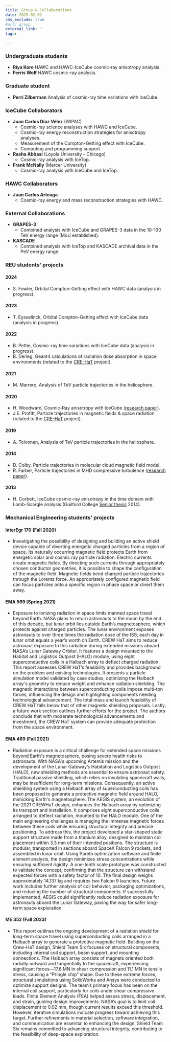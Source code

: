 ```yaml
---
title: Group & Collaborations
date: 2025-02-02
cms_exclude: true
#url: group
external_link: ''
tags:

---
```


### Undergraduate students
- **Riya Kore** HAWC and HAWC-IceCube cosmic-ray anisotropy analysis.
- **Ferris Wolf** HAWC cosmic-ray analysis.

### Graduate student
- **Perri Zilberman** Analysis of cosmic-ray time variations with IceCube.

### IceCube Collaborators
- **Juan Carlos Díaz Vélez** (WIPAC)
  - Cosmic-ray science analyses with HAWC and IceCube.
  - Cosmic-ray energy reconstruction strategies for anisotropy analyses.
  - Measurement of the Compton-Getting effect with IceCube.
  - Computing and programming support
- **Rasha Abbasi** (Loyola University - Chicago)
  - Cosmic-ray analysis with IceTop.
- **Frank McNally** (Mercer University)
  - Cosmic-ray analysis with IceCube and IceTop.
 
### HAWC Collaborators
- **Juan Carlos Arteaga**
  - Cosmic-ray energy and mass reconstruction strategies with HAWC.
 
### External Collaborations
- **GRAPES-3**
  - Combined analysis with IceCube and GRAPES-3 data in the 10-100 TeV energy range (MoU established).
- **KASCADE**
  - Combined analysis with IceTop and KASCADE archival data in the PeV energy range.

### REU students' projects
#### 2024
  - S. Fowler, Orbital Compton-Getting effect with HAWC data (analysis in progress).
#### 2023
  - T. Eysselinck, Orbital Compton-Getting effect with IceCube data (analysis in progress).
#### 2022
  - B. Pettie, Cosmic-ray time variations with IceCube data (analysis in progress).
  - B. Derieg, Geant4 calculations of radiation dose absorption in space environments (related to the [CRE-HaT](https://paolodesiati.github.io/project/crewhat/) project).
#### 2021
  - M. Marrero, Analysis of TeV particle trajectories in the heliosphere.
#### 2020
  - H. Woodward, Cosmic-Ray anisotropy with IceCube ([research paper](https://arxiv.org/abs/2412.05046)).
  - J.E. Profitt, Particle trajectories in magnetic fields & space radiation (related to the [CRE-HaT](https://paolodesiati.github.io/project/crewhat/) project).
#### 2019
  - A. Toivonen, Analysis of TeV particle trajectories in the heliosphere.
#### 2014
  - D. Colby, Particle trajectories in molecular cloud magnetic field model.
  - R. Farber, Particle trajectories in MHD compressive turbulence ([research paper](https://doi.org/10.3847/0004-637X/830/1/19)).
#### 2013
  - H. Corbett, IceCube cosmic-ray anisotropy in the time domain with Lomb-Scargle analysis (Guilford College [Senior thesis](corbett/Corbett_draft_APR9b.pdf) 2014).

### Mechanical Engineering students' projects

#### InterEgr 170 (Fall 2020)
  - Investigating the possibility of designing and building an active shield device capable of diverting energetic charged particles from a region of space. Its naturally occurring magnetic field protects Earth from energetic solar and cosmic ray particle radiation. Electric currents create magnetic fields. By directing such currents through appropriately chosen conductor geometries, it is possible to shape the configuration of the magnetic field. Magnetic fields bend charged particle trajectories through the Lorentz force. An appropriately configured magnetic field can focus particles onto a specific region in phase space or divert them away.

#### EMA 569 (Spring 2021)
  - Exposure to ionizing radiation in space limits manned space travel beyond Earth. NASA plans to return astronauts to the moon by the end of this decade, but lunar orbit lies outside Earth’s magnetosphere, which protects against charged particles. The lunar environment exposes astronauts to over three times the radiation dose of the ISS; each day in lunar orbit equals a year’s worth on Earth. CREW HaT aims to reduce astronaut exposure to this radiation during extended missions aboard NASA’s Lunar Gateway Orbiter. It features a design mounted to the Habitat and Logistics Outpost (HALO) module, using eight superconductive coils in a Halbach array to deflect charged radiation. This report assesses CREW HaT’s feasibility and provides background on the problem and existing technologies. It presents a particle simulation model validated by case studies, optimizing the Halbach array's geometry to reduce weight and enhance radiation shielding. The magnetic interactions between superconducting coils impose multi-ton forces, influencing the design and highlighting components needing technological advancement. The total mass and launch feasibility of CREW HaT falls below that of other magnetic shielding proposals. Lastly, a future work section outlines further efforts for the project. The authors conclude that with moderate technological advancements and investment, the CREW HaT system can provide adequate protection from the space environment.

#### EMA 469 (Fall 2021)
  - Radiation exposure is a critical challenge for extended space missions beyond Earth's magnetosphere, posing severe health risks to astronauts. With NASA's upcoming Artemis mission and the development of the Lunar Gateway’s Habitation and Logistics Outpost (HALO), new shielding methods are essential to ensure astronaut safety. Traditional passive shielding, which relies on insulating spacecraft walls, may be insufficient for long-term missions. Consequently, an active shielding system using a Halbach array of superconducting coils has been proposed to generate a protective magnetic field around HALO, mimicking Earth's magnetosphere. The AEGIS system, an evolution of the 2021 CREWHaT design, enhances the Halbach array by optimizing its transport and installation. It comprises eight superconductive coils arranged to deflect radiation, mounted to the HALO module. One of the main engineering challenges is managing the immense magnetic forces between these coils while ensuring structural integrity and precise positioning. To address this, the project developed a star-shaped static support structure made from a titanium alloy, designed to maintain coil placement within 3.3 mm of their intended positions. The structure is modular, transported in sections aboard SpaceX Falcon 9 rockets, and assembled in lunar orbit. Using Pareto optimization software and finite element analysis, the design minimizes stress concentrations while ensuring sufficient rigidity. A one-tenth scale prototype was constructed to validate the concept, confirming that the structure can withstand expected forces with a safety factor of 10. The final design weighs approximately 14,137 kg and requires two Falcon 9 launches. Future work includes further analysis of coil behavior, packaging optimizations, and reducing the number of structural components. If successfully implemented, AEGIS could significantly reduce radiation exposure for astronauts aboard the Lunar Gateway, paving the way for safer long-term space exploration.

#### ME 352 (Fall 2023)
  - This report outlines the ongoing development of a radiation shield for long-term space travel using superconducting coils arranged in a Halbach array to generate a protective magnetic field. Building on the Crew-HaT design, Shield Team Six focuses on structural components, including internal coil support, beam support, and mounting connections. The Halbach array consists of magnets oriented both radially outward and tangentially to the spacecraft, experiencing significant forces—17.6 MN in shear compression and 11.1 MN in tensile stress, causing a “Pringle chip” shape. Due to these extreme forces, structural simulations using SolidWorks and Ansys were conducted to optimize support designs. The team’s primary focus has been on the internal coil support, particularly for coils under shear compressive loads. Finite Element Analysis (FEA) helped assess stress, displacement, and strain, guiding design improvements. NASA’s goal is to limit coil displacement to 0.02 mm, though current results exceed this threshold. However, iterative simulations indicate progress toward achieving this target. Further refinements in material selection, software integration, and communication are essential to enhancing the design. Shield Team Six remains committed to advancing structural integrity, contributing to the feasibility of deep-space exploration.

<!--more-->
